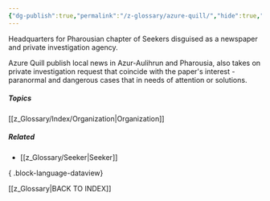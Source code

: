 ```yaml
---
{"dg-publish":true,"permalink":"/z-glossary/azure-quill/","hide":true,"noteIcon":""}
---
```


Headquarters for Pharousian chapter of Seekers disguised as a newspaper and private investigation agency.

Azure Quill publish local news in Azur-Aulihrun and Pharousia, also takes on private investigation request that coincide with the paper's interest - paranormal and dangerous cases that in needs of attention or solutions. 

##### Topics
[[z_Glossary/Index/Organization\|Organization]]

##### Related
- [[z_Glossary/Seeker\|Seeker]]

{ .block-language-dataview}

[[z_Glossary\|BACK TO INDEX]]